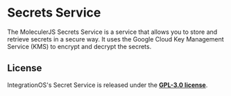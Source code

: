 # Secrets Service

The MoleculerJS Secrets Service is a service that allows you to store and retrieve secrets in a secure way. It uses the Google Cloud Key Management Service (KMS) to encrypt and decrypt the secrets.

## License

IntegrationOS's Secret Service is released under the [**GPL-3.0 license**](LICENSE).